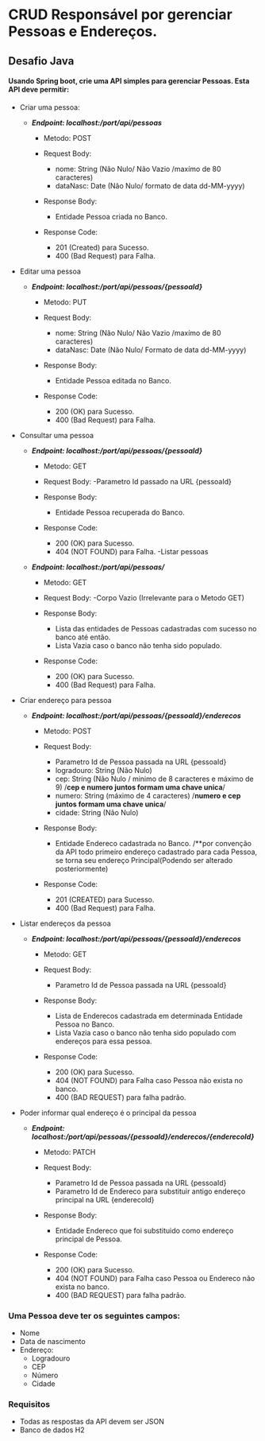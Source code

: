 # CRUD Responsável por gerenciar Pessoas e Endereços.


## Desafio Java

#### Usando Spring boot, crie uma API simples para gerenciar Pessoas. Esta API deve permitir:
- Criar uma pessoa:
  - ***Endpoint: localhost:/port/api/pessoas*** 
    
    - Metodo: POST
    
    - Request Body: 
        - nome: String (Não Nulo/ Não Vazio /maxímo de 80 caracteres)
        - dataNasc: Date (Não Nulo/ formato de data dd-MM-yyyy)
    - Response Body:
        - Entidade Pessoa criada no Banco. 
    - Response Code:
        - 201 (Created) para Sucesso.
        - 400 (Bad Request) para Falha.
- Editar uma pessoa
  - ***Endpoint: localhost:/port/api/pessoas/{pessoaId}***
    
    - Metodo: PUT
    
    - Request Body: 
        - nome: String (Não Nulo/ Não Vazio /maxímo de 80 caracteres)
        - dataNasc: Date (Não Nulo/ Formato de data dd-MM-yyyy)
    - Response Body:
        - Entidade Pessoa editada no Banco. 
    - Response Code:
        - 200 (OK) para Sucesso.
        - 400 (Bad Request) para Falha.
- Consultar uma pessoa
  - ***Endpoint: localhost:/port/api/pessoas/{pessoaId}***
    
    - Metodo: GET
    
    - Request Body: 
        -Parametro Id passado na URL {pessoaId}
    - Response Body:
        - Entidade Pessoa recuperada do Banco. 
    - Response Code:
        - 200 (OK) para Sucesso.
        - 404 (NOT FOUND) para Falha.
-Listar pessoas
  - ***Endpoint: localhost:/port/api/pessoas/***
    
    - Metodo: GET
    
    - Request Body: 
        -Corpo Vazio (Irrelevante para o Metodo GET) 
    - Response Body:
        - Lista das entidades de Pessoas cadastradas com sucesso no banco até então.
        - Lista Vazia caso o banco não tenha sido populado.
    - Response Code:
        - 200 (OK) para Sucesso.
        - 400 (Bad Request) para Falha.
- Criar endereço para pessoa
  - ***Endpoint: localhost:/port/api/pessoas/{pessoaId}/enderecos***
    
    - Metodo: POST
    
    - Request Body: 
        - Parametro Id de Pessoa passada na URL {pessoaId}
        - logradouro: String (Não Nulo) 
        - cep: String (Não Nulo / minimo de 8 caracteres e máximo de 9)  /**cep e numero juntos formam uma chave unica**/
        - numero: String (máximo de 4 caracteres)  /**numero e cep juntos formam uma chave unica**/
        - cidade: String (Não Nulo) 
    - Response Body:
        - Entidade Endereco cadastrada no Banco. /**por convenção da API todo primeiro endereço cadastrado para cada Pessoa, se torna seu endereço Principal(Podendo ser alterado posteriormente)
  
  
    - Response Code:
        - 201 (CREATED) para Sucesso.
        - 400 (Bad Request) para Falha.
- Listar endereços da pessoa
  - ***Endpoint: localhost:/port/api/pessoas/{pessoaId}/enderecos***
    
    - Metodo: GET
    
    - Request Body: 
        - Parametro Id de Pessoa passada na URL {pessoaId}
    - Response Body:
        - Lista de Enderecos  cadastrada em determinada Entidade Pessoa no Banco. 
        - Lista Vazia caso o banco não tenha sido populado com endereços para essa pessoa. 
    - Response Code:
         - 200 (OK) para Sucesso.
         - 404 (NOT FOUND) para Falha caso Pessoa não exista no banco.
         - 400 (BAD REQUEST) para falha padrão.
         
         
- Poder informar qual endereço é o principal da pessoa
  - ***Endpoint: localhost:/port/api/pessoas/{pessoaId}/enderecos/{enderecoId}***
    
    - Metodo: PATCH
    
    - Request Body: 
        - Parametro Id de Pessoa passada na URL {pessoaId} 
        - Parametro Id de Endereco para substituir antigo endereço principal na URL {enderecoId} 
    - Response Body:
        - Entidade Endereco que foi substituido como endereço principal de Pessoa. 
    - Response Code:
         - 200 (OK) para Sucesso.
         - 404 (NOT FOUND) para Falha caso Pessoa ou Endereco não exista no banco.
         - 400 (BAD REQUEST) para falha padrão.

### Uma Pessoa deve ter os seguintes campos:
- Nome
- Data de nascimento
- Endereço:
  - Logradouro
  - CEP
  - Número
  - Cidade

### Requisitos
- Todas as respostas da API devem ser JSON
- Banco de dados H2
